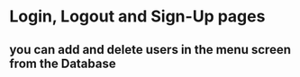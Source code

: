 # Login, Logout and Sign-Up pages
## you can add and delete users in the menu screen from the Database

